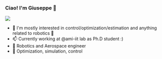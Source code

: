 ### Ciao! I'm Giuseppe 👋

<img src="https://readme-typing-svg.herokuapp.com?font=Lato&size=30&color=%23C8D0D8&center=true&vCenter=true&lines=I'm+a+Roboticist!+🤖">

- 🔭 I'm mostly interested in control/optimization/estimation and anything related to robotics 🤖
- 📫 Currently working at @ami-iit lab as Ph.D student :)
- 🚀 Robotics and Aerospace engineer  
- 🌱 Optimization, simulation, control

<!--
- 🌱 I’m currently learning ...
- 👯 I’m looking to collaborate on ...
- 🤔 I’m looking for help with ...
- 💬 Ask me about ...
- 📫 How to reach me: ...
- 😄 Pronouns: ...
- ⚡ Fun fact: ...
-->
